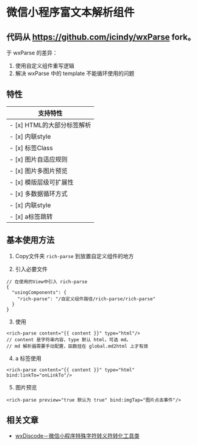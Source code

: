 # 微信小程序富文本解析组件

## 代码从 https://github.com/icindy/wxParse fork。

于 wxParse 的差异：

1. 使用自定义组件重写逻辑
2. 解决 wxParse 中的 template 不能循环使用的问题

## 特性

| 支持特性        |
| ------------- |
| - [x] HTML的大部分标签解析 |
| - [x] 内联style          |
| - [x] 标签Class          |
| - [x] 图片自适应规则       |
| - [x] 图片多图片预览       |
| - [x] 模版层级可扩展性     |
| - [x] 多数据循环方式       |
| - [x] 内联style          |
| - [x] a标签跳转           |

## 基本使用方法

1. Copy文件夹 `rich-parse` 到放置自定义组件的地方

2. 引入必要文件

```
// 在使用的View中引入 rich-parse
{
  "usingComponents": {
    "rich-parse": "/自定义组件路径/rich-parse/rich-parse"
  }
}
```

3. 使用
```
<rich-parse content="{{ content }}" type="html"/>
// content 是字符串内容，type 默认 html，可选 md。
// md 解析器需要手动配置，函数挂在 global.md2html 上才有效
```

4. a 标签使用
```
<rich-parse content="{{ content }}" type="html" bind:linkTo="onLinkTo"/>
```

5. 图片预览
```
<rich-parse preview="true 默认为 true" bind:imgTap="图片点击事件"/>
```

## 相关文章

* [wxDiscode－微信小程序特殊字符转义符转化工具类](http://weappdev.com/t/wxdiscode/203)
